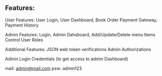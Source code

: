 ## Features: 
User Features:
  User Login, User Dashboard, Book Order
  Payment Gateway, Payment History

Admin Features:
  Login, Admin Dahsboard, 
  Add/Update/Delete menu Items
  Control User Roles

Additional Features:
  JSON web token verifications
  Admin Authorizations

Admin Login Credentials
(to get access to admin Dashboard)
  
  mail: admin@mail.com
  psw: admin123
